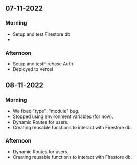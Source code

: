 ## 07-11-2022

### Morning

- Setup and test Firestore db
- 

### Afternoon

- Setup and testFirebase Auth
- Deployed to Vercel

## 08-11-2022

### Morning

- We fixed "type": "module" bug.
- Stopped using environment variables (for now).
- Dynamic Routes for users.
- Creating reusable functions to interact with Firestore db.

### Afternoon

- Dynamic Routes for users.
- Creating reusable functions to interact with Firestore db.


